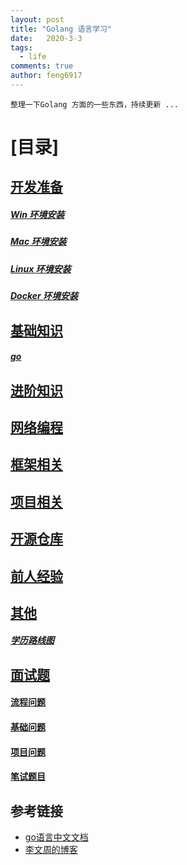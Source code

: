 ```yaml
---
layout: post
title: "Golang 语言学习"
date:   2020-3-3
tags: 
  - life
comments: true
author: feng6917
---
```


`整理一下Golang 方面的一些东西，持续更新 ...`

<!-- more -->


# [目录]

## [开发准备](#开发准备)

  ##### [Win 环境安装]()

  ##### [Mac 环境安装]()

  ##### [Linux 环境安装]()
  ##### [Docker 环境安装]()
   
## [基础知识](#基础知识)
  ##### [go]()
  
## [进阶知识](#进阶知识)
   
## [网络编程](#网络编程)
  
## [框架相关](#框架相关)

## [项目相关](#项目相关)
 
## [开源仓库](#开源仓库)
   
## [前人经验](#前人经验)
  
## [其他](#其他)

  ##### [学历路线图]()
## [面试题](#面试题)

  #### [流程问题](./golang-resume-1.md)

  #### [基础问题]()

  #### [项目问题]()
  #### [笔试题目]()

## 参考链接
- [go语言中文文档](https://www.topgoer.com/)
- [李文周的博客](https://www.liwenzhou.com/)









